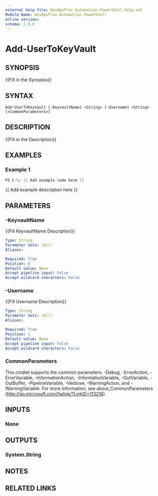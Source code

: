 ```yaml
---
external help file: DevOpsFlex.Automation.PowerShell-help.xml
Module Name: DevOpsFlex.Automation.PowerShell
online version:
schema: 2.0.0
---
```


# Add-UserToKeyVault

## SYNOPSIS
{{Fill in the Synopsis}}

## SYNTAX

```
Add-UserToKeyVault [-KeyvaultName] <String> [-Username] <String> [<CommonParameters>]
```

## DESCRIPTION
{{Fill in the Description}}

## EXAMPLES

### Example 1
```powershell
PS C:\> {{ Add example code here }}
```

{{ Add example description here }}

## PARAMETERS

### -KeyvaultName
{{Fill KeyvaultName Description}}

```yaml
Type: String
Parameter Sets: (All)
Aliases:

Required: True
Position: 0
Default value: None
Accept pipeline input: False
Accept wildcard characters: False
```

### -Username
{{Fill Username Description}}

```yaml
Type: String
Parameter Sets: (All)
Aliases:

Required: True
Position: 1
Default value: None
Accept pipeline input: False
Accept wildcard characters: False
```

### CommonParameters
This cmdlet supports the common parameters: -Debug, -ErrorAction, -ErrorVariable, -InformationAction, -InformationVariable, -OutVariable, -OutBuffer, -PipelineVariable, -Verbose, -WarningAction, and -WarningVariable.
For more information, see about_CommonParameters (http://go.microsoft.com/fwlink/?LinkID=113216).

## INPUTS

### None


## OUTPUTS

### System.String


## NOTES

## RELATED LINKS
